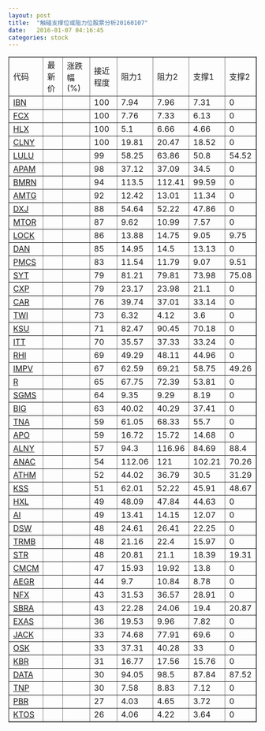 ```yaml
---
layout: post
title:  "触碰支撑位或阻力位股票分析20160107"
date:   2016-01-07 04:16:45
categories: stock
---
```

<script type="text/javascript">
var stockList = []
stockList.push('gb_ibn');
stockList.push('gb_fcx');
stockList.push('gb_hlx');
stockList.push('gb_clny');
stockList.push('gb_lulu');
stockList.push('gb_apam');
stockList.push('gb_bmrn');
stockList.push('gb_amtg');
stockList.push('gb_dxj');
stockList.push('gb_mtor');
stockList.push('gb_lock');
stockList.push('gb_dan');
stockList.push('gb_pmcs');
stockList.push('gb_syt');
stockList.push('gb_cxp');
stockList.push('gb_car');
stockList.push('gb_twi');
stockList.push('gb_ksu');
stockList.push('gb_itt');
stockList.push('gb_rhi');
stockList.push('gb_impv');
stockList.push('gb_r');
stockList.push('gb_sgms');
stockList.push('gb_big');
stockList.push('gb_tna');
stockList.push('gb_apo');
stockList.push('gb_alny');
stockList.push('gb_anac');
stockList.push('gb_athm');
stockList.push('gb_kss');
stockList.push('gb_hxl');
stockList.push('gb_ai');
stockList.push('gb_dsw');
stockList.push('gb_trmb');
stockList.push('gb_str');
stockList.push('gb_cmcm');
stockList.push('gb_aegr');
stockList.push('gb_nfx');
stockList.push('gb_sbra');
stockList.push('gb_exas');
stockList.push('gb_jack');
stockList.push('gb_osk');
stockList.push('gb_kbr');
stockList.push('gb_data');
stockList.push('gb_tnp');
stockList.push('gb_pbr');
stockList.push('gb_ktos');
</script>
<table border="1">
 <tr>
 <td>代码</td>
 <td>最新价</td>
 <td>涨跌幅(%)</td>
 <td>接近程度</td>
 <td>阻力1</td>
 <td>阻力2</td>
 <td>支撑1</td>
 <td>支撑2</td>
</tr>
  <tr id="ibn" class="green">
  <td><a href="http://stock.finance.sina.com.cn/usstock/quotes/IBN.html" target="_blank">IBN</a></td><td></td><td></td><td>100</td><td>7.94</td><td>7.96</td><td>7.31</td><td>0</td></tr>
  <tr id="fcx" class="green">
  <td><a href="http://stock.finance.sina.com.cn/usstock/quotes/FCX.html" target="_blank">FCX</a></td><td></td><td></td><td>100</td><td>7.76</td><td>7.33</td><td>6.13</td><td>0</td></tr>
  <tr id="hlx" class="red">
  <td><a href="http://stock.finance.sina.com.cn/usstock/quotes/HLX.html" target="_blank">HLX</a></td><td></td><td></td><td>100</td><td>5.1</td><td>6.66</td><td>4.66</td><td>0</td></tr>
  <tr id="clny" class="red">
  <td><a href="http://stock.finance.sina.com.cn/usstock/quotes/CLNY.html" target="_blank">CLNY</a></td><td></td><td></td><td>100</td><td>19.81</td><td>20.47</td><td>18.52</td><td>0</td></tr>
  <tr id="lulu" class="green">
  <td><a href="http://stock.finance.sina.com.cn/usstock/quotes/LULU.html" target="_blank">LULU</a></td><td></td><td></td><td>99</td><td>58.25</td><td>63.86</td><td>50.8</td><td>54.52</td></tr>
  <tr id="apam" class="green">
  <td><a href="http://stock.finance.sina.com.cn/usstock/quotes/APAM.html" target="_blank">APAM</a></td><td></td><td></td><td>98</td><td>37.12</td><td>37.09</td><td>34.5</td><td>0</td></tr>
  <tr id="bmrn" class="green">
  <td><a href="http://stock.finance.sina.com.cn/usstock/quotes/BMRN.html" target="_blank">BMRN</a></td><td></td><td></td><td>94</td><td>113.5</td><td>112.41</td><td>99.59</td><td>0</td></tr>
  <tr id="amtg" class="red">
  <td><a href="http://stock.finance.sina.com.cn/usstock/quotes/AMTG.html" target="_blank">AMTG</a></td><td></td><td></td><td>92</td><td>12.42</td><td>13.01</td><td>11.34</td><td>0</td></tr>
  <tr id="dxj" class="green">
  <td><a href="http://stock.finance.sina.com.cn/usstock/quotes/DXJ.html" target="_blank">DXJ</a></td><td></td><td></td><td>88</td><td>54.64</td><td>52.22</td><td>47.86</td><td>0</td></tr>
  <tr id="mtor" class="green">
  <td><a href="http://stock.finance.sina.com.cn/usstock/quotes/MTOR.html" target="_blank">MTOR</a></td><td></td><td></td><td>87</td><td>9.62</td><td>10.99</td><td>7.57</td><td>0</td></tr>
  <tr id="lock" class="red">
  <td><a href="http://stock.finance.sina.com.cn/usstock/quotes/LOCK.html" target="_blank">LOCK</a></td><td></td><td></td><td>86</td><td>13.88</td><td>14.75</td><td>9.05</td><td>9.75</td></tr>
  <tr id="dan" class="green">
  <td><a href="http://stock.finance.sina.com.cn/usstock/quotes/DAN.html" target="_blank">DAN</a></td><td></td><td></td><td>85</td><td>14.95</td><td>14.5</td><td>13.13</td><td>0</td></tr>
  <tr id="pmcs" class="red">
  <td><a href="http://stock.finance.sina.com.cn/usstock/quotes/PMCS.html" target="_blank">PMCS</a></td><td></td><td></td><td>83</td><td>11.54</td><td>11.79</td><td>9.07</td><td>9.51</td></tr>
  <tr id="syt" class="green">
  <td><a href="http://stock.finance.sina.com.cn/usstock/quotes/SYT.html" target="_blank">SYT</a></td><td></td><td></td><td>79</td><td>81.21</td><td>79.81</td><td>73.98</td><td>75.08</td></tr>
  <tr id="cxp" class="red">
  <td><a href="http://stock.finance.sina.com.cn/usstock/quotes/CXP.html" target="_blank">CXP</a></td><td></td><td></td><td>79</td><td>23.17</td><td>23.98</td><td>21.1</td><td>0</td></tr>
  <tr id="car" class="green">
  <td><a href="http://stock.finance.sina.com.cn/usstock/quotes/CAR.html" target="_blank">CAR</a></td><td></td><td></td><td>76</td><td>39.74</td><td>37.01</td><td>33.14</td><td>0</td></tr>
  <tr id="twi" class="green">
  <td><a href="http://stock.finance.sina.com.cn/usstock/quotes/TWI.html" target="_blank">TWI</a></td><td></td><td></td><td>73</td><td>6.32</td><td>4.12</td><td>3.6</td><td>0</td></tr>
  <tr id="ksu" class="green">
  <td><a href="http://stock.finance.sina.com.cn/usstock/quotes/KSU.html" target="_blank">KSU</a></td><td></td><td></td><td>71</td><td>82.47</td><td>90.45</td><td>70.18</td><td>0</td></tr>
  <tr id="itt" class="red">
  <td><a href="http://stock.finance.sina.com.cn/usstock/quotes/ITT.html" target="_blank">ITT</a></td><td></td><td></td><td>70</td><td>35.57</td><td>37.33</td><td>33.24</td><td>0</td></tr>
  <tr id="rhi" class="green">
  <td><a href="http://stock.finance.sina.com.cn/usstock/quotes/RHI.html" target="_blank">RHI</a></td><td></td><td></td><td>69</td><td>49.29</td><td>48.11</td><td>44.96</td><td>0</td></tr>
  <tr id="impv" class="green">
  <td><a href="http://stock.finance.sina.com.cn/usstock/quotes/IMPV.html" target="_blank">IMPV</a></td><td></td><td></td><td>67</td><td>62.59</td><td>69.21</td><td>58.75</td><td>49.26</td></tr>
  <tr id="r" class="green">
  <td><a href="http://stock.finance.sina.com.cn/usstock/quotes/R.html" target="_blank">R</a></td><td></td><td></td><td>65</td><td>67.75</td><td>72.39</td><td>53.81</td><td>0</td></tr>
  <tr id="sgms" class="green">
  <td><a href="http://stock.finance.sina.com.cn/usstock/quotes/SGMS.html" target="_blank">SGMS</a></td><td></td><td></td><td>64</td><td>9.35</td><td>9.29</td><td>8.19</td><td>0</td></tr>
  <tr id="big" class="green">
  <td><a href="http://stock.finance.sina.com.cn/usstock/quotes/BIG.html" target="_blank">BIG</a></td><td></td><td></td><td>63</td><td>40.02</td><td>40.29</td><td>37.41</td><td>0</td></tr>
  <tr id="tna" class="green">
  <td><a href="http://stock.finance.sina.com.cn/usstock/quotes/TNA.html" target="_blank">TNA</a></td><td></td><td></td><td>59</td><td>61.05</td><td>68.33</td><td>55.7</td><td>0</td></tr>
  <tr id="apo" class="green">
  <td><a href="http://stock.finance.sina.com.cn/usstock/quotes/APO.html" target="_blank">APO</a></td><td></td><td></td><td>59</td><td>16.72</td><td>15.72</td><td>14.68</td><td>0</td></tr>
  <tr id="alny" class="green">
  <td><a href="http://stock.finance.sina.com.cn/usstock/quotes/ALNY.html" target="_blank">ALNY</a></td><td></td><td></td><td>57</td><td>94.3</td><td>116.96</td><td>84.69</td><td>88.4</td></tr>
  <tr id="anac" class="red">
  <td><a href="http://stock.finance.sina.com.cn/usstock/quotes/ANAC.html" target="_blank">ANAC</a></td><td></td><td></td><td>54</td><td>112.06</td><td>121</td><td>102.21</td><td>70.26</td></tr>
  <tr id="athm" class="green">
  <td><a href="http://stock.finance.sina.com.cn/usstock/quotes/ATHM.html" target="_blank">ATHM</a></td><td></td><td></td><td>52</td><td>44.02</td><td>36.79</td><td>30.5</td><td>31.29</td></tr>
  <tr id="kss" class="green">
  <td><a href="http://stock.finance.sina.com.cn/usstock/quotes/KSS.html" target="_blank">KSS</a></td><td></td><td></td><td>51</td><td>62.01</td><td>52.22</td><td>45.91</td><td>48.67</td></tr>
  <tr id="hxl" class="green">
  <td><a href="http://stock.finance.sina.com.cn/usstock/quotes/HXL.html" target="_blank">HXL</a></td><td></td><td></td><td>49</td><td>48.09</td><td>47.84</td><td>44.63</td><td>0</td></tr>
  <tr id="ai" class="red">
  <td><a href="http://stock.finance.sina.com.cn/usstock/quotes/AI.html" target="_blank">AI</a></td><td></td><td></td><td>49</td><td>13.41</td><td>14.15</td><td>12.07</td><td>0</td></tr>
  <tr id="dsw" class="red">
  <td><a href="http://stock.finance.sina.com.cn/usstock/quotes/DSW.html" target="_blank">DSW</a></td><td></td><td></td><td>48</td><td>24.61</td><td>26.41</td><td>22.25</td><td>0</td></tr>
  <tr id="trmb" class="red">
  <td><a href="http://stock.finance.sina.com.cn/usstock/quotes/TRMB.html" target="_blank">TRMB</a></td><td></td><td></td><td>48</td><td>21.16</td><td>22.4</td><td>15.97</td><td>0</td></tr>
  <tr id="str" class="green">
  <td><a href="http://stock.finance.sina.com.cn/usstock/quotes/STR.html" target="_blank">STR</a></td><td></td><td></td><td>48</td><td>20.81</td><td>21.1</td><td>18.39</td><td>19.31</td></tr>
  <tr id="cmcm" class="red">
  <td><a href="http://stock.finance.sina.com.cn/usstock/quotes/CMCM.html" target="_blank">CMCM</a></td><td></td><td></td><td>47</td><td>15.93</td><td>19.92</td><td>13.8</td><td>0</td></tr>
  <tr id="aegr" class="green">
  <td><a href="http://stock.finance.sina.com.cn/usstock/quotes/AEGR.html" target="_blank">AEGR</a></td><td></td><td></td><td>44</td><td>9.7</td><td>10.84</td><td>8.78</td><td>0</td></tr>
  <tr id="nfx" class="red">
  <td><a href="http://stock.finance.sina.com.cn/usstock/quotes/NFX.html" target="_blank">NFX</a></td><td></td><td></td><td>43</td><td>31.53</td><td>36.57</td><td>28.91</td><td>0</td></tr>
  <tr id="sbra" class="green">
  <td><a href="http://stock.finance.sina.com.cn/usstock/quotes/SBRA.html" target="_blank">SBRA</a></td><td></td><td></td><td>43</td><td>22.28</td><td>24.06</td><td>19.4</td><td>20.87</td></tr>
  <tr id="exas" class="green">
  <td><a href="http://stock.finance.sina.com.cn/usstock/quotes/EXAS.html" target="_blank">EXAS</a></td><td></td><td></td><td>36</td><td>19.53</td><td>9.96</td><td>7.82</td><td>0</td></tr>
  <tr id="jack" class="red">
  <td><a href="http://stock.finance.sina.com.cn/usstock/quotes/JACK.html" target="_blank">JACK</a></td><td></td><td></td><td>33</td><td>74.68</td><td>77.91</td><td>69.6</td><td>0</td></tr>
  <tr id="osk" class="red">
  <td><a href="http://stock.finance.sina.com.cn/usstock/quotes/OSK.html" target="_blank">OSK</a></td><td></td><td></td><td>33</td><td>37.31</td><td>40.28</td><td>33</td><td>0</td></tr>
  <tr id="kbr" class="green">
  <td><a href="http://stock.finance.sina.com.cn/usstock/quotes/KBR.html" target="_blank">KBR</a></td><td></td><td></td><td>31</td><td>16.77</td><td>17.56</td><td>15.76</td><td>0</td></tr>
  <tr id="data" class="red">
  <td><a href="http://stock.finance.sina.com.cn/usstock/quotes/DATA.html" target="_blank">DATA</a></td><td></td><td></td><td>30</td><td>94.05</td><td>98.5</td><td>87.84</td><td>87.52</td></tr>
  <tr id="tnp" class="green">
  <td><a href="http://stock.finance.sina.com.cn/usstock/quotes/TNP.html" target="_blank">TNP</a></td><td></td><td></td><td>30</td><td>7.58</td><td>8.83</td><td>7.12</td><td>0</td></tr>
  <tr id="pbr" class="red">
  <td><a href="http://stock.finance.sina.com.cn/usstock/quotes/PBR.html" target="_blank">PBR</a></td><td></td><td></td><td>27</td><td>4.03</td><td>4.65</td><td>3.72</td><td>0</td></tr>
  <tr id="ktos" class="red">
  <td><a href="http://stock.finance.sina.com.cn/usstock/quotes/KTOS.html" target="_blank">KTOS</a></td><td></td><td></td><td>26</td><td>4.06</td><td>4.22</td><td>3.64</td><td>0</td></tr>
</table>
